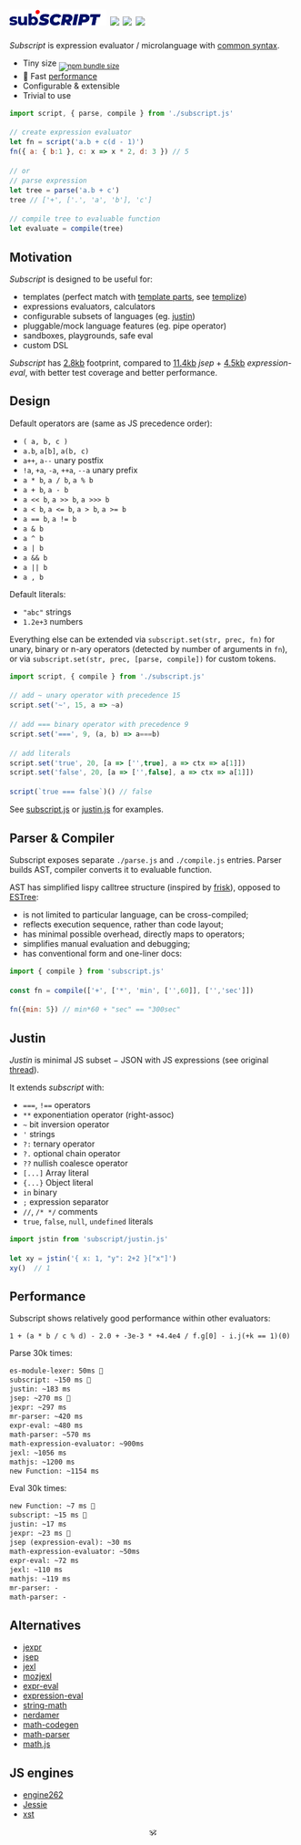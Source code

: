 # <img alt="subscript" src="/subscript2.svg" height=28/> <!--sub͘<em>script</em>--> <!--<sub>SUB͘<em>SCRIPT</em></sub>--> <a href="https://github.com/spectjs/subscript/actions/workflows/node.js.yml"><img src="https://github.com/spectjs/subscript/actions/workflows/node.js.yml/badge.svg"/></a> <a href="http://npmjs.org/subscript"><img src="https://img.shields.io/npm/v/subscript"/></a> <a href="http://microjs.com/#subscript"><img src="https://img.shields.io/badge/microjs-subscript-blue?color=darkslateblue"/></a>

_Subscript_ is expression evaluator / microlanguage with [common syntax](https://en.wikipedia.org/wiki/Comparison_of_programming_languages_(syntax)).<br/>

* Tiny size <sub><a href="https://bundlephobia.com/package/subscript@6.0.0"><img alt="npm bundle size" src="https://img.shields.io/bundlephobia/minzip/subscript/latest?color=brightgreen&label=gzip"/></a></sub>
* :rocket: Fast [performance](#performance)
* Configurable & extensible
* Trivial to use

```js
import script, { parse, compile } from './subscript.js'

// create expression evaluator
let fn = script('a.b + c(d - 1)')
fn({ a: { b:1 }, c: x => x * 2, d: 3 }) // 5

// or
// parse expression
let tree = parse('a.b + c')
tree // ['+', ['.', 'a', 'b'], 'c']

// compile tree to evaluable function
let evaluate = compile(tree)
```

## Motivation

_Subscript_ is designed to be useful for:

* templates (perfect match with [template parts](https://github.com/github/template-parts), see [templize](https://github.com/spectjs/templize))
* expressions evaluators, calculators
* configurable subsets of languages (eg. [justin](#justin))
* pluggable/mock language features (eg. pipe operator)
* sandboxes, playgrounds, safe eval
* custom DSL <!-- see sonr, mineural -->

_Subscript_ has [2.8kb](https://npmfs.com/package/subscript/7.0.0/subscript.min.js) footprint, compared to [11.4kb](https://npmfs.com/package/jsep/1.2.0/dist/jsep.min.js) _jsep_ + [4.5kb](https://npmfs.com/package/expression-eval/5.0.0/dist/expression-eval.module.js) _expression-eval_, with better test coverage and better performance.


## Design

Default operators are (same as JS precedence order):

* `( a, b, c )`
* `a.b`, `a[b]`, `a(b, c)`
* `a++`, `a--` unary postfix
* `!a`, `+a`, `-a`, `++a`, `--a` unary prefix
* `a * b`, `a / b`, `a % b`
* `a + b`, `a - b`
* `a << b`, `a >> b`, `a >>> b`
* `a < b`, `a <= b`, `a > b`, `a >= b`
* `a == b`, `a != b`
* `a & b`
* `a ^ b`
* `a | b`
* `a && b`
* `a || b`
* `a , b`

Default literals:

* `"abc"` strings
* `1.2e+3` numbers

Everything else can be extended via `subscript.set(str, prec, fn)` for unary, binary or n-ary operators (detected by number of arguments in `fn`), or via `subscript.set(str, prec, [parse, compile])` for custom tokens.

```js
import script, { compile } from './subscript.js'

// add ~ unary operator with precedence 15
script.set('~', 15, a => ~a)

// add === binary operator with precedence 9
script.set('===', 9, (a, b) => a===b)

// add literals
script.set('true', 20, [a => ['',true], a => ctx => a[1]])
script.set('false', 20, [a => ['',false], a => ctx => a[1]])

script(`true === false`)() // false
```

See [subscript.js](subscript.js) or [justin.js](./justin.js) for examples.


## Parser & Compiler

Subscript exposes separate `./parse.js` and `./compile.js` entries. Parser builds AST, compiler converts it to evaluable function.

AST has simplified lispy calltree structure (inspired by [frisk](https://ghub.io/frisk)), opposed to [ESTree](https://github.com/estree/estree):

* is not limited to particular language, can be cross-compiled;
* reflects execution sequence, rather than code layout;
* has minimal possible overhead, directly maps to operators;
* simplifies manual evaluation and debugging;
* has conventional form and one-liner docs:

```js
import { compile } from 'subscript.js'

const fn = compile(['+', ['*', 'min', ['',60]], ['','sec']])

fn({min: 5}) // min*60 + "sec" == "300sec"
```

<!--
Operators can be extended via .

```js
import script from 'subscript.js'

script.set('|', 10, ( a, b ) => a.pipe(b))

let evaluate = script(`
  interval(350)
  | take(25)
  | map(gaussian)
  | "•".repeat(Math.floor(it * 65)))
`)
evaluate({ Math, map, take, interval, gaussian })
```

Literals are extensible by providing custom parser to `lookup`, can be added support of _booleans_, function calls, prop chains, groups, _regexes_, _strings_, _numbers_ and any other constructs.

```js
import script from 'subscript.js'

script.literal.unshift(c => skip('this') && {x:1})
script`this.x`() // 1
```

### Identifiers

Identifiers include

### Spaces/comments

Comments can be added via extending `parse.space`.
-->

## Justin

_Justin_ is minimal JS subset − JSON with JS expressions (see original [thread](https://github.com/endojs/Jessie/issues/66)).<br/>

It extends _subscript_ with:

+ `===`, `!==` operators
+ `**` exponentiation operator (right-assoc)
+ `~` bit inversion operator
+ `'` strings
+ `?:` ternary operator
+ `?.` optional chain operator
+ `??` nullish coalesce operator
+ `[...]` Array literal
+ `{...}` Object literal
+ `in` binary
+ `;` expression separator
+ `//`, `/* */` comments
+ `true`, `false`, `null`, `undefined` literals
<!-- + `...x` unary operator -->
<!-- + strings interpolation -->

```js
import jstin from 'subscript/justin.js'

let xy = jstin('{ x: 1, "y": 2+2 }["x"]')
xy()  // 1
```

<!--
## Ideas

These are custom DSL operators snippets for your inspiration:


```html
template-parts proposal
<template id="timer">
  <time datetime="{{ date.toUTCString() }}">{{ date.toLocaleTimeString() }}</time>
</template>
```

// a.b.c
// (node, c) => c === PERIOD ? (index++, space(), ['.', node, '"'+id()+'"']) : node,

// a[b][c]
// (node, c) => c === OBRACK ? (index++, node=['.', node, expr(CBRACK)], index++, node) : node,

// a(b)(c)
// (node, c, arg) => c === OPAREN ? (
//   index++, arg=expr(CPAREN),
//   node = Array.isArray(arg) && arg[0]===',' ? (arg[0]=node, arg) : arg == null ? [node] : [node, arg],
//   index++, node
// ) : node,

<details>
  <summary>Keyed arrays <code>[a:1, b:2, c:3]</code></summary>

  ```js

  ```
</details>

<details>
  <summary>`7!` (factorial)</summary>

  ```js
  ```

</details>
<details>
  <summary>`5s`, `5rem` (units)</summary>

  ```js
  ```

</details>
<details>
  <summary>`?`, `?.`, `??`</summary>

  ```js
  ```

</details>
<details>
  <summary>`arrᵀ` - transpose,</summary>

  ```js
  ```

</details>
<details>
  <summary>`int 5` (typecast)</summary>

  ```js
  ```

</details>
<details>
  <summary>`$a` (param expansion)</summary>

  ```js
  ```

</details>
<details>
  <summary>`1 to 10 by 2`</summary>

  ```js
  ```

</details>
<details>
  <summary>`a if b else c`</summary>

  ```js
  ```

</details>
<details>
  <summary>`a, b in c`</summary>

  ```js
  ```

</details>
<details>
  <summary>`a.xyz` swizzles</summary>

  ```js
  ```

</details>
<details>
  <summary>vector operators</summary>

  ```js
  ```

</details>
<details>
  <summary>set operators</summary>

  ```js
  ```

</details>
<details>
  <summary>polynomial operators</summary>

  ```js
  ```

</details>

like versions, units, hashes, urls, regexes etc

2a as `2*a`

string interpolation ` ${} 1 ${} `

keyed arrays? [a:1, b:2, c:3]

Examples: sonr, template-parts, neural-chunks
-->

## Performance

Subscript shows relatively good performance within other evaluators:

```
1 + (a * b / c % d) - 2.0 + -3e-3 * +4.4e4 / f.g[0] - i.j(+k == 1)(0)
```

Parse 30k times:

```
es-module-lexer: 50ms 🥇
subscript: ~150 ms 🥈
justin: ~183 ms
jsep: ~270 ms 🥉
jexpr: ~297 ms
mr-parser: ~420 ms
expr-eval: ~480 ms
math-parser: ~570 ms
math-expression-evaluator: ~900ms
jexl: ~1056 ms
mathjs: ~1200 ms
new Function: ~1154 ms
```

Eval 30k times:
```
new Function: ~7 ms 🥇
subscript: ~15 ms 🥈
justin: ~17 ms
jexpr: ~23 ms 🥉
jsep (expression-eval): ~30 ms
math-expression-evaluator: ~50ms
expr-eval: ~72 ms
jexl: ~110 ms
mathjs: ~119 ms
mr-parser: -
math-parser: -
```

## Alternatives

* [jexpr](https://github.com/justinfagnani/jexpr)
* [jsep](https://github.com/EricSmekens/jsep)
* [jexl](https://github.com/TomFrost/Jexl)
* [mozjexl](https://github.com/mozilla/mozjexl)
* [expr-eval](https://github.com/silentmatt/expr-eval)
* [expression-eval](https://github.com/donmccurdy/expression-eval)
* [string-math](https://github.com/devrafalko/string-math)
* [nerdamer](https://github.com/jiggzson/nerdamer)
* [math-codegen](https://github.com/mauriciopoppe/math-codegen)
* [math-parser](https://www.npmjs.com/package/math-parser)
* [math.js](https://mathjs.org/docs/expressions/parsing.html)

## JS engines

* [engine262](https://github.com/engine262/engine262)
* [Jessie](https://github.com/endojs/Jessie)
* [xst](https://github.com/Moddable-OpenSource/moddable-xst)

<p align=center>🕉</p>

